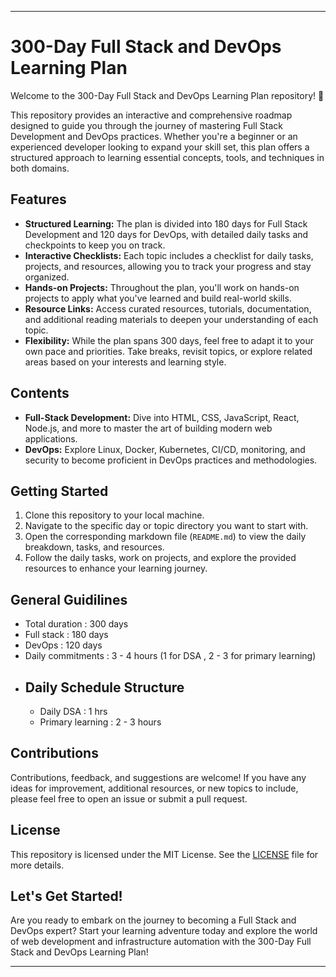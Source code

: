 ---

# 300-Day Full Stack and DevOps Learning Plan

Welcome to the 300-Day Full Stack and DevOps Learning Plan repository! 🚀

This repository provides an interactive and comprehensive roadmap designed to guide you through the journey of mastering Full Stack Development and DevOps practices. Whether you're a beginner or an experienced developer looking to expand your skill set, this plan offers a structured approach to learning essential concepts, tools, and techniques in both domains.

## Features

- **Structured Learning:** The plan is divided into 180 days for Full Stack Development and 120 days for DevOps, with detailed daily tasks and checkpoints to keep you on track.
- **Interactive Checklists:** Each topic includes a checklist for daily tasks, projects, and resources, allowing you to track your progress and stay organized.
- **Hands-on Projects:** Throughout the plan, you'll work on hands-on projects to apply what you've learned and build real-world skills.
- **Resource Links:** Access curated resources, tutorials, documentation, and additional reading materials to deepen your understanding of each topic.
- **Flexibility:** While the plan spans 300 days, feel free to adapt it to your own pace and priorities. Take breaks, revisit topics, or explore related areas based on your interests and learning style.

## Contents

- **Full-Stack Development:** Dive into HTML, CSS, JavaScript, React, Node.js, and more to master the art of building modern web applications.
- **DevOps:** Explore Linux, Docker, Kubernetes, CI/CD, monitoring, and security to become proficient in DevOps practices and methodologies.

## Getting Started

1. Clone this repository to your local machine.
2. Navigate to the specific day or topic directory you want to start with.
3. Open the corresponding markdown file (`README.md`) to view the daily breakdown, tasks, and resources.
4. Follow the daily tasks, work on projects, and explore the provided resources to enhance your learning journey.

## General Guidilines 
 -  Total duration : 300 days 
 -  Full stack : 180 days
 -  DevOps : 120 days
 -  Daily commitments : 3 - 4 hours (1 for DSA , 2 - 3 for primary learning)
 -  ## Daily Schedule Structure 
    -  Daily DSA : 1 hrs
    -  Primary learning : 2 - 3 hours
  

## Contributions

Contributions, feedback, and suggestions are welcome! If you have any ideas for improvement, additional resources, or new topics to include, please feel free to open an issue or submit a pull request.

## License

This repository is licensed under the MIT License. See the [LICENSE](LICENSE) file for more details.

## Let's Get Started!

Are you ready to embark on the journey to becoming a Full Stack and DevOps expert? Start your learning adventure today and explore the world of web development and infrastructure automation with the 300-Day Full Stack and DevOps Learning Plan!

---